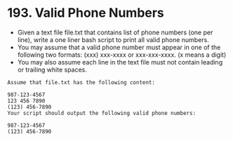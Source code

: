 # 193. Valid Phone Numbers
* Given a text file file.txt that contains list of phone numbers (one per line), write a one liner bash script to print all valid phone numbers.
* You may assume that a valid phone number must appear in one of the following two formats: (xxx) xxx-xxxx or xxx-xxx-xxxx. (x means a digit)
* You may also assume each line in the text file must not contain leading or trailing white spaces.
```text
Assume that file.txt has the following content:

987-123-4567
123 456 7890
(123) 456-7890
Your script should output the following valid phone numbers:

987-123-4567
(123) 456-7890
```